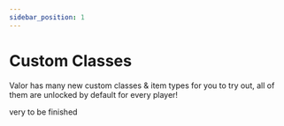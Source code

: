 ```yaml
---
sidebar_position: 1
---
```


# Custom Classes
Valor has many new custom classes & item types for you to try out, all of them are unlocked by default for every player!

very to be finished